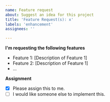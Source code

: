 ```yaml
---
name: Feature request
about: Suggest an idea for this project
title: 'Feature Request(s): x'
labels: 'enhancement'
assignees: ''

---
```


**I'm requesting the following features**
- Feature 1: [Description of Feature 1]
- Feature 2: [Description of Feature 1]
- ...

**Assignment**
- [x] Please assign this to me.
- [ ] I would like someone else to implement this.
